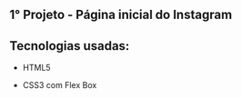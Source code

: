 ## 1° Projeto - Página inicial do Instagram



## Tecnologias usadas: 

- HTML5

- CSS3 com Flex Box

  
